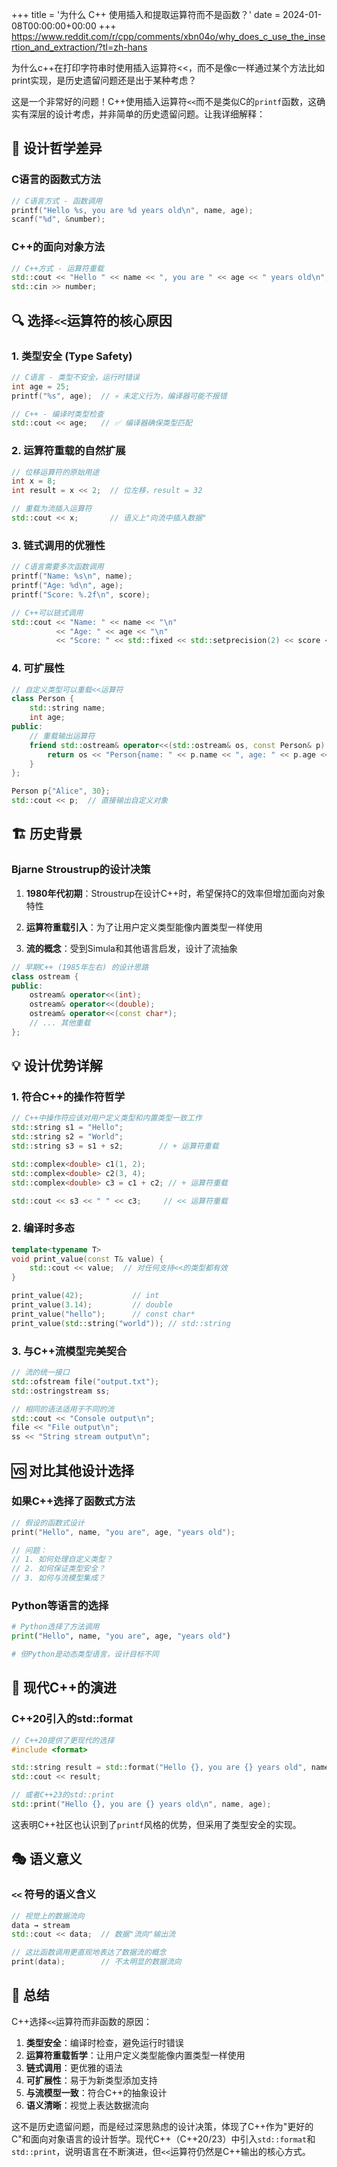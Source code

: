 +++
title = '为什么 C++ 使用插入和提取运算符而不是函数？'
date = 2024-01-08T00:00:00+00:00
+++
https://www.reddit.com/r/cpp/comments/xbn04o/why_does_c_use_the_insertion_and_extraction/?tl=zh-hans

为什么c++在打印字符串时使用插入运算符<<，而不是像c一样通过某个方法比如print实现，是历史遗留问题还是出于某种考虑？

这是一个非常好的问题！C++使用插入运算符`<<`而不是类似C的`printf`函数，这确实有深层的设计考虑，并非简单的历史遗留问题。让我详细解释：

## 🎯 设计哲学差异

### C语言的函数式方法
```c
// C语言方式 - 函数调用
printf("Hello %s, you are %d years old\n", name, age);
scanf("%d", &number);
```

### C++的面向对象方法
```cpp
// C++方式 - 运算符重载
std::cout << "Hello " << name << ", you are " << age << " years old\n";
std::cin >> number;
```

## 🔍 选择`<<`运算符的核心原因

### 1. **类型安全 (Type Safety)**
```cpp
// C语言 - 类型不安全，运行时错误
int age = 25;
printf("%s", age);  // 💀 未定义行为，编译器可能不报错

// C++ - 编译时类型检查
std::cout << age;   // ✅ 编译器确保类型匹配
```

### 2. **运算符重载的自然扩展**
```cpp
// 位移运算符的原始用途
int x = 8;
int result = x << 2;  // 位左移，result = 32

// 重载为流插入运算符
std::cout << x;       // 语义上"向流中插入数据"
```

### 3. **链式调用的优雅性**
```cpp
// C语言需要多次函数调用
printf("Name: %s\n", name);
printf("Age: %d\n", age);
printf("Score: %.2f\n", score);

// C++可以链式调用
std::cout << "Name: " << name << "\n"
          << "Age: " << age << "\n" 
          << "Score: " << std::fixed << std::setprecision(2) << score << "\n";
```

### 4. **可扩展性**
```cpp
// 自定义类型可以重载<<运算符
class Person {
    std::string name;
    int age;
public:
    // 重载输出运算符
    friend std::ostream& operator<<(std::ostream& os, const Person& p) {
        return os << "Person{name: " << p.name << ", age: " << p.age << "}";
    }
};

Person p{"Alice", 30};
std::cout << p;  // 直接输出自定义对象
```

## 🏗️ 历史背景

### Bjarne Stroustrup的设计决策

1. **1980年代初期**：Stroustrup在设计C++时，希望保持C的效率但增加面向对象特性

2. **运算符重载引入**：为了让用户定义类型能像内置类型一样使用

3. **流的概念**：受到Simula和其他语言启发，设计了流抽象

```cpp
// 早期C++ (1985年左右) 的设计思路
class ostream {
public:
    ostream& operator<<(int);
    ostream& operator<<(double);
    ostream& operator<<(const char*);
    // ... 其他重载
};
```

## 💡 设计优势详解

### 1. **符合C++的操作符哲学**
```cpp
// C++中操作符应该对用户定义类型和内置类型一致工作
std::string s1 = "Hello";
std::string s2 = "World";
std::string s3 = s1 + s2;        // + 运算符重载

std::complex<double> c1(1, 2);
std::complex<double> c2(3, 4);
std::complex<double> c3 = c1 + c2; // + 运算符重载

std::cout << s3 << " " << c3;     // << 运算符重载
```

### 2. **编译时多态**
```cpp
template<typename T>
void print_value(const T& value) {
    std::cout << value;  // 对任何支持<<的类型都有效
}

print_value(42);           // int
print_value(3.14);         // double
print_value("hello");      // const char*
print_value(std::string("world")); // std::string
```

### 3. **与C++流模型完美契合**
```cpp
// 流的统一接口
std::ofstream file("output.txt");
std::ostringstream ss;

// 相同的语法适用于不同的流
std::cout << "Console output\n";
file << "File output\n";
ss << "String stream output\n";
```

## 🆚 对比其他设计选择

### 如果C++选择了函数式方法
```cpp
// 假设的函数式设计
print("Hello", name, "you are", age, "years old");

// 问题：
// 1. 如何处理自定义类型？
// 2. 如何保证类型安全？
// 3. 如何与流模型集成？
```

### Python等语言的选择
```python
# Python选择了方法调用
print("Hello", name, "you are", age, "years old")

# 但Python是动态类型语言，设计目标不同
```

## 🔧 现代C++的演进

### C++20引入的std::format
```cpp
// C++20提供了更现代的选择
#include <format>

std::string result = std::format("Hello {}, you are {} years old", name, age);
std::cout << result;

// 或者C++23的std::print
std::print("Hello {}, you are {} years old\n", name, age);
```

这表明C++社区也认识到了`printf`风格的优势，但采用了类型安全的实现。

## 🎭 语义意义

### `<<` 符号的语义含义
```cpp
// 视觉上的数据流向
data → stream
std::cout << data;  // 数据"流向"输出流

// 这比函数调用更直观地表达了数据流的概念
print(data);        // 不太明显的数据流向
```

## 📝 总结

C++选择`<<`运算符而非函数的原因：

1. **类型安全**：编译时检查，避免运行时错误
2. **运算符重载哲学**：让用户定义类型能像内置类型一样使用
3. **链式调用**：更优雅的语法
4. **可扩展性**：易于为新类型添加支持
5. **与流模型一致**：符合C++的抽象设计
6. **语义清晰**：视觉上表达数据流向

这不是历史遗留问题，而是经过深思熟虑的设计决策，体现了C++作为"更好的C"和面向对象语言的设计哲学。现代C++（C++20/23）中引入`std::format`和`std::print`，说明语言在不断演进，但`<<`运算符仍然是C++输出的核心方式。
